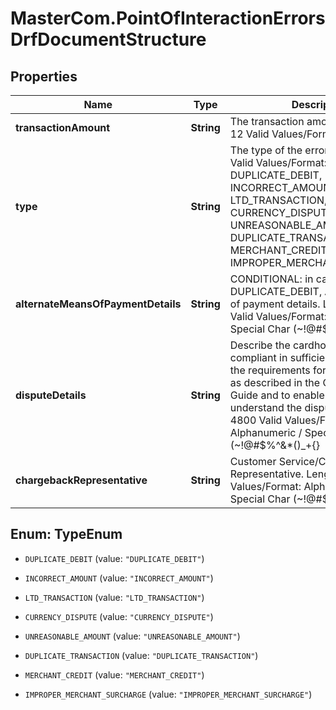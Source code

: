 # MasterCom.PointOfInteractionErrorsDrfDocumentStructure

## Properties

Name | Type | Description | Notes
------------ | ------------- | ------------- | -------------
**transactionAmount** | **String** | The transaction amount.   Length: 0-12   Valid Values/Format: Numeric | [optional] 
**type** | **String** | The type of the error.   Length: 15-27   Valid Values/Format: DUPLICATE_DEBIT, INCORRECT_AMOUNT, LTD_TRANSACTION, CURRENCY_DISPUTE, UNREASONABLE_AMOUNT, DUPLICATE_TRANSACTION, MERCHANT_CREDIT, IMPROPER_MERCHANT_SURCHARGE | [optional] 
**alternateMeansOfPaymentDetails** | **String** | CONDITIONAL: in case of DUPLICATE_DEBIT, Alternate means of payment details.   Length: 0-55   Valid Values/Format: Alphanumeric / Special Char (~!@#$%^&amp;*()_+{}|:\&quot;&lt;&gt;?,./;&#39;[]-&#x3D;) | [optional] 
**disputeDetails** | **String** | Describe the cardholderâ€™s compliant in sufficient detail to meet the requirements for the chargeback as described in the Chargeback Guide and to enable all parties to understand the dispute.   Length: 0-4800   Valid Values/Format: Alphanumeric / Special Char (~!@#$%^&amp;*()_+{}|:\&quot;&lt;&gt;?,./;&#39;[]-&#x3D;) | [optional] 
**chargebackRepresentative** | **String** | Customer Service/Chargeback Representative.   Length: 0-25   Valid Values/Format: Alphanumeric / Special Char (~!@#$%^&amp;*()_+{}|:\&quot;&lt;&gt;?,./;&#39;[]-&#x3D;) | [optional] 



## Enum: TypeEnum


* `DUPLICATE_DEBIT` (value: `"DUPLICATE_DEBIT"`)

* `INCORRECT_AMOUNT` (value: `"INCORRECT_AMOUNT"`)

* `LTD_TRANSACTION` (value: `"LTD_TRANSACTION"`)

* `CURRENCY_DISPUTE` (value: `"CURRENCY_DISPUTE"`)

* `UNREASONABLE_AMOUNT` (value: `"UNREASONABLE_AMOUNT"`)

* `DUPLICATE_TRANSACTION` (value: `"DUPLICATE_TRANSACTION"`)

* `MERCHANT_CREDIT` (value: `"MERCHANT_CREDIT"`)

* `IMPROPER_MERCHANT_SURCHARGE` (value: `"IMPROPER_MERCHANT_SURCHARGE"`)




